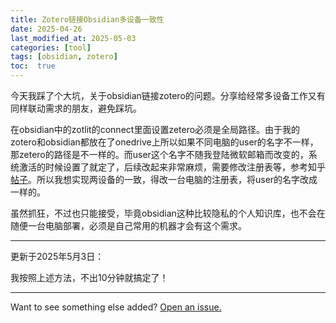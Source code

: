 ```yaml
---
title: Zotero链接Obsidian多设备一致性
date: 2025-04-26
last_modified_at: 2025-05-03
categories: [tool]
tags: [obsidian, zotero]
toc:  true
---
```


今天我踩了个大坑，关于obsidian链接zotero的问题。分享给经常多设备工作又有同样联动需求的朋友，避免踩坑。

在obsidian中的zotlit的connect里面设置zetero必须是全局路径。由于我的zotero和obsidian都放在了onedrive上所以如果不同电脑的user的名字不一样，那zetero的路径是不一样的。而user这个名字不随我登陆微软邮箱而改变的，系统激活的时候设置了就定了，后续改起来非常麻烦，需要修改注册表等，参考知乎[帖子](https://zhuanlan.zhihu.com/p/509804656)。所以我想实现两设备的一致，得改一台电脑的注册表，将user的名字改成一样的。

虽然抓狂，不过也只能接受，毕竟obsidian这种比较隐私的个人知识库，也不会在随便一台电脑部署，必须是自己常用的机器才会有这个需求。

---

更新于2025年5月3日：

我按照上述方法，不出10分钟就搞定了！

---

Want to see something else added? <a href="https://github.com/MingshuoXu/MingshuoXu.github.io/issues/new">Open an issue.</a>

[^fn-sample_footnote]: Handy! Now click the return link to go back.
